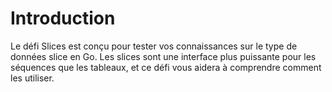 # Introduction

Le défi Slices est conçu pour tester vos connaissances sur le type de données slice en Go. Les slices sont une interface plus puissante pour les séquences que les tableaux, et ce défi vous aidera à comprendre comment les utiliser.
